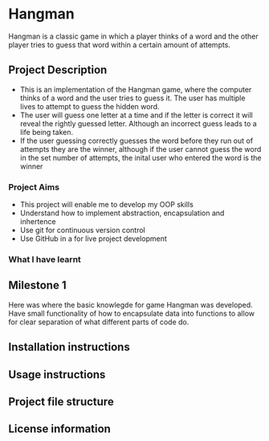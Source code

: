 # Hangman
Hangman is a classic game in which a player thinks of a word and the other player tries to guess that word within a certain amount of attempts.


## Project Description
- This is an implementation of the Hangman game, where the computer thinks of a word and the user tries to guess it. The user has multiple lives to attempt to guess the hidden word. 
- The user will guess one letter at a time and if the letter is correct it will reveal the rightly guessed letter. Although an incorrect guess leads to a life being taken.
- If the user guessing correctly guesses the word before they run out of attempts they are the winner, although if the user cannot guess the word in the set number of attempts, the inital user who entered the word is the winner

### Project Aims
- This project will enable me to develop my OOP skills
- Understand how to implement abstraction, encapsulation and inhertence
- Use git for continuous version control 
- Use GitHub in a for live project development


### What I have learnt 

## Milestone 1
Here was where the basic knowlegde for game Hangman was developed. Have small functionality of how to encapsulate data into functions to allow for clear separation of what different parts of code do.   

## Installation instructions



## Usage instructions



## Project file structure 




## License information

